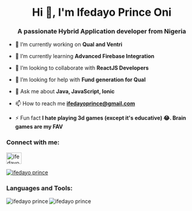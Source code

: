 # <h1 align="center">Hi 👋, I'm Ifedayo Prince Oni</h1>
<h3 align="center">A passionate Hybrid Application developer from Nigeria</h3>

- 🔭 I’m currently working on **Qual and Ventri**

- 🌱 I’m currently learning **Advanced Firebase Integration**

- 👯 I’m looking to collaborate with **ReactJS Developers**

- 🤝 I’m looking for help with **Fund generation for Qual**

- 💬 Ask me about **Java, JavaScript, Ionic**

- 📫 How to reach me **ifedayoprince@gmail.com**

- ⚡ Fun fact **I hate playing 3d games (except it's educative) 😂. Brain games are my FAV**

<h3 align="left">Connect with me:</h3>
<p align="left">
<a href="https://facebook.com/tegribyte.corp" target="blank"><img align="center" src="https://raw.githubusercontent.com/rahuldkjain/github-profile-readme-generator/master/src/images/icons/Social/facebook.svg" alt="ifedayo_prince" height="30" width="40" /></a>
</p>

<p align="left"> <a href="https://github.com/ryo-ma/github-profile-trophy"><img src="https://github-profile-trophy.vercel.app/?username=ifedayoprince" alt="ifedayo prince" /></a></p>

<h3 align="left">Languages and Tools:</h3>

<p><img align="left" src="https://github-readme-stats.vercel.app/api/top-langs?username=ifedayoprince&show_icons=true&locale=en&layout=compact" alt="ifedayo prince" /></p>

<p>&nbsp;<img align="left" src="https://github-readme-stats.vercel.app/api?username=ifedayoprince&show_icons=true&locale=en" alt="ifedayo prince" /></p>
